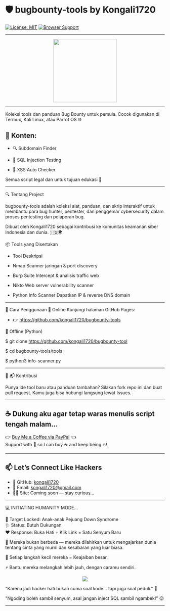 # 🛡️ bugbounty-tools by Kongali1720

[![License: MIT](https://img.shields.io/badge/License-MIT-yellow.svg)](https://opensource.org/licenses/MIT)
[![Browser Support](https://img.shields.io/badge/Browser-Chrome%20%7C%20Firefox%20%7C%20Edge-blue.svg)](https://developer.mozilla.org/en-US/docs/Mozilla/Add-ons/WebExtensions)

---

<p align="center">
  <img src="https://media0.giphy.com/media/v1.Y2lkPTc5MGI3NjExMWVwb3JiODJsM3B5cmVrYW1iOWJwaHFkaTR0eDJuazhscjcybGZsYSZlcD12MV9pbnRlcm5hbF9naWZfYnlfaWQmY3Q9Zw/DH9skMDA3Vf0s/giphy.gif" width="200"/>
</p>

---
Koleksi tools dan panduan Bug Bounty untuk pemula. Cocok digunakan di Termux, Kali Linux, atau Parrot OS 🌐

## 📂 Konten:

- 🔍 Subdomain Finder
 
- 💉 SQL Injection Testing
  
- 🧪 XSS Auto Checker

Semua script legal dan untuk tujuan edukasi 🔐

---

🔍 Tentang Project

bugbounty-tools adalah koleksi alat, panduan, dan skrip interaktif untuk membantu para bug hunter, pentester, dan penggemar cybersecurity dalam proses pentesting dan pelaporan bug.

Dibuat oleh Kongali1720 sebagai kontribusi ke komunitas keamanan siber Indonesia dan dunia. 🇮🇩🌍

📦 Tools yang Disertakan

  -  Tool	Deskripsi
    
  -  Nmap	Scanner jaringan & port discovery
    
  -  Burp Suite	Intercept & analisis traffic web
    
  -  Nikto	Web server vulnerability scanner
    
  -  Python Info Scanner	Dapatkan IP & reverse DNS domain

---

🚀 Cara Penggunaan
📁 Online
Kunjungi halaman GitHub Pages:
  -  👉 https://github.com/kongali1720/bugbounty-tools

🐍 Offline (Python)

  $  git clone https://github.com/kongali1720/bugbounty-tool
  
  $  cd bugbounty-tools/tools
  
  $  python3 info-scanner.py

---

📂 📬 Kontribusi

Punya ide tool baru atau panduan tambahan?
Silakan fork repo ini dan buat pull request. Kamu juga bisa hubungi langsung lewat Issues.

---

## ☕ Dukung aku agar tetap waras menulis script tengah malam...

👉 [Buy Me a Coffee via PayPal](https://www.paypal.com/paypalme/bungtempong99) 👈  
Support with 💸 so I can buy ☕ and keep being 🔥!

---

## 📫 Let’s Connect Like Hackers

- 🧙 GitHub: [kongali1720](https://github.com/kongali1720)
- 💌 Email: [kongali1720@gmail.com](mailto:kongali1720@gmail.com)
- 🕵️‍♂️ Site: Coming soon — stay curious...

---

💻 INITIATING HUMANITY MODE...

🎯 Target Locked: Anak-anak Pejuang Down Syndrome  
🩺 Status: Butuh Dukungan  
❤️ Response: Buka Hati + Klik Link = Satu Senyum Baru

🧬 Mereka bukan berbeda — mereka dilahirkan untuk mengajarkan dunia tentang cinta yang murni dan kesabaran yang luar biasa.

👣 Setiap langkah kecil mereka = Keajaiban besar.

⚡ Bantu mereka melangkah lebih jauh, dengan caramu sendiri.

<p align="center">
  <a href="https://mydonation4ds.github.io/" target="_blank">
    <img src="https://img.shields.io/badge/SUPPORT--NOW-%F0%9F%A7%A1-orange?style=for-the-badge&logo=heart" />
  </a>
</p>

"Karena jadi hacker hati bukan cuma soal kode... tapi juga soal peduli." 🖤

"Ngoding boleh sambil senyum, asal jangan inject SQL sambil ngambek!" 😜

---
